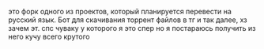 
это форк одного из проектов, который планируется перевести на русский язык. Бот для скачивания торрент файлов в тг и так далее, хз зачем эт. спс чуваку у которого я это спер но я постараюсь получить из него кучу всего крутого
